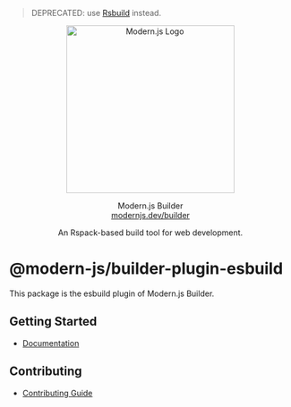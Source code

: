 > DEPRECATED: use [Rsbuild](https://github.com/web-infra-dev/rsbuild) instead.

<p align="center">
  <a href="https://modernjs.dev" target="blank"><img src="https://lf3-static.bytednsdoc.com/obj/eden-cn/ylaelkeh7nuhfnuhf/modernjs-cover.png" width="300" alt="Modern.js Logo" /></a>
</p>
<p align="center">
  Modern.js Builder
  <br/>
  <a href="https://modernjs.dev/builder/en" target="blank">
    modernjs.dev/builder
  </a>
</p>
<p align="center">
  An Rspack-based build tool for web development.
</p>

# @modern-js/builder-plugin-esbuild

This package is the esbuild plugin of Modern.js Builder.

## Getting Started

- [Documentation](https://modernjs.dev/builder/en/plugins/plugin-esbuild.html)

## Contributing

- [Contributing Guide](https://github.com/web-infra-dev/modern.js/blob/main/CONTRIBUTING.md)
